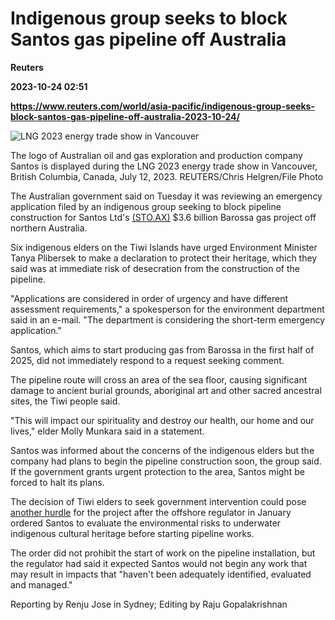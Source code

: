 # Indigenous group seeks to block Santos gas pipeline off Australia
**Reuters**

**2023-10-24 02:51**

**https://www.reuters.com/world/asia-pacific/indigenous-group-seeks-block-santos-gas-pipeline-off-australia-2023-10-24/**

![LNG 2023 energy trade show in Vancouver](https://www.reuters.com/resizer/tepuLBSGCT_2p1xUhK3LWEQN234=/1920x0/filters:quality(80)/cloudfront-us-east-2.images.arcpublishing.com/reuters/F5NJ4OY7SVOZHJGKMZOA2EG3RA.jpg)

The logo of Australian oil and gas exploration and production company Santos is displayed during the LNG 2023 energy trade show in Vancouver, British Columbia, Canada, July 12, 2023. REUTERS/Chris Helgren/File Photo

The Australian government said on Tuesday it was reviewing an emergency application filed by an indigenous group seeking to block pipeline construction for Santos Ltd's [(STO.AX)](https://www.reuters.com/markets/companies/STO.AX) $3.6 billion Barossa gas project off northern Australia.

Six indigenous elders on the Tiwi Islands have urged Environment Minister Tanya Plibersek to make a declaration to protect their heritage, which they said was at immediate risk of desecration from the construction of the pipeline.

"Applications are considered in order of urgency and have different assessment requirements," a spokesperson for the environment department said in an e-mail. "The department is considering the short-term emergency application."

Santos, which aims to start producing gas from Barossa in the first half of 2025, did not immediately respond to a request seeking comment.

The pipeline route will cross an area of the sea floor, causing significant damage to ancient burial grounds, aboriginal art and other sacred ancestral sites, the Tiwi people said.

"This will impact our spirituality and destroy our health, our home and our lives," elder Molly Munkara said in a statement.

Santos was informed about the concerns of the indigenous elders but the company had plans to begin the pipeline construction soon, the group said. If the government grants urgent protection to the area, Santos might be forced to halt its plans.

The decision of Tiwi elders to seek government intervention could pose [another hurdle](https://www.reuters.com/business/energy/santos-faces-new-delay-barossa-gas-pipeline-due-heritage-assessment-2023-01-24/) for the project after the offshore regulator in January ordered Santos to evaluate the environmental risks to underwater indigenous cultural heritage before starting pipeline works.

The order did not prohibit the start of work on the pipeline installation, but the regulator had said it expected Santos would not begin any work that may result in impacts that "haven't been adequately identified, evaluated and managed."

Reporting by Renju Jose in Sydney; Editing by Raju Gopalakrishnan
